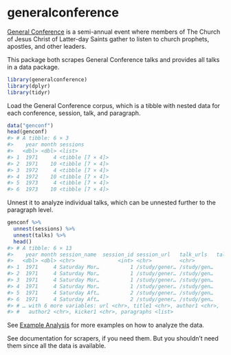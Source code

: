
<!-- README.md is generated from README.Rmd. Please edit that file -->

# generalconference

[General
Conference](https://www.churchofjesuschrist.org/study/general-conference?lang=eng)
is a semi-annual event where members of The Church of Jesus Christ of
Latter-day Saints gather to listen to church prophets, apostles, and
other leaders.

This package both scrapes General Conference talks and provides all
talks in a data package.

``` r
library(generalconference)
library(dplyr)
library(tidyr)
```

Load the General Conference corpus, which is a tibble with nested data
for each conference, session, talk, and paragraph.

``` r
data("genconf")
head(genconf)
#> # A tibble: 6 × 3
#>    year month sessions        
#>   <dbl> <dbl> <list>          
#> 1  1971     4 <tibble [7 × 4]>
#> 2  1971    10 <tibble [7 × 4]>
#> 3  1972     4 <tibble [7 × 4]>
#> 4  1972    10 <tibble [7 × 4]>
#> 5  1973     4 <tibble [7 × 4]>
#> 6  1973    10 <tibble [7 × 4]>
```

Unnest it to analyze individual talks, which can be unnested further to
the paragraph level.

``` r
genconf %>%
  unnest(sessions) %>%
  unnest(talks) %>%
  head()
#> # A tibble: 6 × 13
#>    year month session_name  session_id session_url   talk_urls   talk_session_id
#>   <dbl> <dbl> <chr>              <int> <chr>         <chr>                 <int>
#> 1  1971     4 Saturday Mor…          1 /study/gener… /study/gen…               1
#> 2  1971     4 Saturday Mor…          1 /study/gener… /study/gen…               2
#> 3  1971     4 Saturday Mor…          1 /study/gener… /study/gen…               3
#> 4  1971     4 Saturday Mor…          1 /study/gener… /study/gen…               4
#> 5  1971     4 Saturday Aft…          2 /study/gener… /study/gen…               1
#> 6  1971     4 Saturday Aft…          2 /study/gener… /study/gen…               2
#> # … with 6 more variables: url <chr>, title1 <chr>, author1 <chr>,
#> #   author2 <chr>, kicker1 <chr>, paragraphs <list>
```

See [Example
Analysis](https://bryanwhiting.github.io/generalconference/docs/articles/example-analysis.html)
for more examples on how to analyze the data.

See documentation for scrapers, if you need them. But you shouldn’t need
them since all the data is available.
